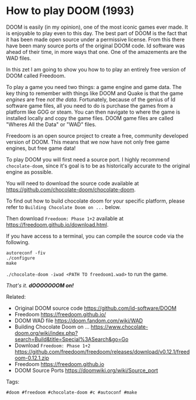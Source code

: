 # How to play DOOM (1993)

DOOM is easily (in my opinion), one of the most iconic games ever made.
It is enjoyable to play even to this day. The best part of DOOM is the
fact that it has been made open source under a permissive license. From
this there have been many source ports of the original DOOM code. Id
software was ahead of their time, in more ways that one. One of the
amazements are the WAD files.

In this zet I am going to show you how to to play an entirely free
version of DOOM called Freedoom.

To play a game you need two things: a game engine and game data. The key
thing to remember with things like DOOM and Quake is that the game
*engines* are free *not the data*. Fortunately, because of the genius of
Id software game files, all you need to do is purchase the games from a
platform like GOG or steam. You can then navigate to where the game is
installed locally and copy the game files. DOOM game files are called
"Wheres All the Data" or "WAD" files.

Freedoom is an open source project to create a free, community developed
version of DOOM. This means that we now have not only free game engines,
but free game data!

To play DOOM you will first need a source port. I highly recommend
`chocolate-doom`, since it's goal is to be as historically accurate to
the original engine as possible.

You will need to download the source code available at
<https://github.com/chocolate-doom/chocolate-doom>.

To find out how to build chocolate doom for your specific platform,
please refer to `Building Chocolate Doom on ...` below.

Then download `Freedoom: Phase 1+2` available at
<https://freedoom.github.io/download.html>.

If you have access to a terminal, you can compile the source code via
the following.

```
autoreconf -fiv
./configure
make
```

`./chocolate-doom -iwad <PATH TO freedoom1.wad>` to run the game.

*That's it*. ***dOOOOOOOM on!***

Related:

* Original DOOM source code
	<https://github.com/id-software/DOOM>
* Freedoom
	<https://freedoom.github.io/>
* DOOM WAD file
	<https://doom.fandom.com/wiki/WAD>
* Building Chocolate Doom on ...
	<https://www.chocolate-doom.org/wiki/index.php?search=Build&title=Special%3ASearch&go=Go>
* Download `Freedoom: Phase 1+2`
	<https://github.com/freedoom/freedoom/releases/download/v0.12.1/freedoom-0.12.1.zip>
* Freedoom
	<https://freedoom.github.io>
* DOOM Source Ports
	<https://doomwiki.org/wiki/Source_port>

Tags:

	#doom #freedoom #chocolate-doom #c #autoconf #make
